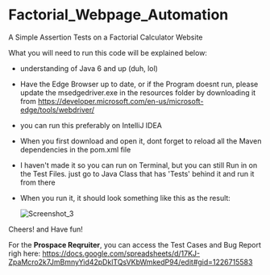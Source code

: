 # Factorial_Webpage_Automation
 A Simple Assertion Tests on a Factorial Calculator Website
 
What you will need to run this code will be explained below:

- understanding of Java 6 and up (duh, lol)
- Have the Edge Browser up to date, or if the Program doesnt run, please update the msedgedriver.exe in the resources folder by downloading it from https://developer.microsoft.com/en-us/microsoft-edge/tools/webdriver/
- you can run this preferably on IntelliJ IDEA
- When you first download and open it, dont forget to reload all the Maven dependencies in the pom.xml file
- I haven't made it so you can run on Terminal, but you can still Run in on the Test Files. just go to Java Class that has 'Tests' behind it and run it from there
- When you run it, it should look something like this as the result:

  ![Screenshot_3](https://user-images.githubusercontent.com/15316619/162574772-5e45003b-ab4d-4f53-96a6-79c0407a1656.png)


Cheers! and Have fun!

For the **Prospace Reqruiter**, you can access the Test Cases and Bug Report righ here: https://docs.google.com/spreadsheets/d/17KJ-ZpaMcro2k7JmBmnyYid42pDklTQsVKbWmkedP94/edit#gid=1226715583



